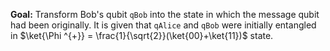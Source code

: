 **Goal:** 
Transform Bob's qubit `qBob` into the state in which the message qubit had been originally. It is given that `qAlice` and `qBob` were initially entangled in $\ket{\Phi ^{+}} = \frac{1}{\sqrt{2}}(\ket{00}+\ket{11})$ state.